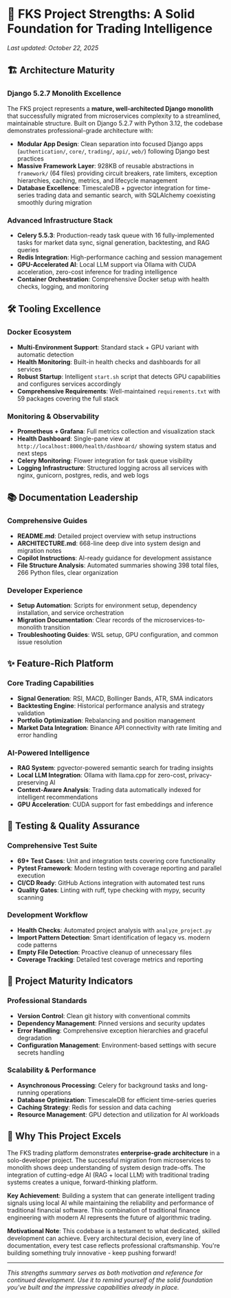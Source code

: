 # 🚀 FKS Project Strengths: A Solid Foundation for Trading Intelligence

*Last updated: October 22, 2025*

## 🏗️ Architecture Maturity

### Django 5.2.7 Monolith Excellence

The FKS project represents a **mature, well-architected Django monolith** that successfully migrated from microservices complexity to a streamlined, maintainable structure. Built on Django 5.2.7 with Python 3.12, the codebase demonstrates professional-grade architecture with:

- **Modular App Design**: Clean separation into focused Django apps (`authentication/`, `core/`, `trading/`, `api/`, `web/`) following Django best practices
- **Massive Framework Layer**: 928KB of reusable abstractions in `framework/` (64 files) providing circuit breakers, rate limiters, exception hierarchies, caching, metrics, and lifecycle management
- **Database Excellence**: TimescaleDB + pgvector integration for time-series trading data and semantic search, with SQLAlchemy coexisting smoothly during migration

### Advanced Infrastructure Stack

- **Celery 5.5.3**: Production-ready task queue with 16 fully-implemented tasks for market data sync, signal generation, backtesting, and RAG queries
- **Redis Integration**: High-performance caching and session management
- **GPU-Accelerated AI**: Local LLM support via Ollama with CUDA acceleration, zero-cost inference for trading intelligence
- **Container Orchestration**: Comprehensive Docker setup with health checks, logging, and monitoring

## 🛠️ Tooling Excellence

### Docker Ecosystem

- **Multi-Environment Support**: Standard stack + GPU variant with automatic detection
- **Health Monitoring**: Built-in health checks and dashboards for all services
- **Robust Startup**: Intelligent `start.sh` script that detects GPU capabilities and configures services accordingly
- **Comprehensive Requirements**: Well-maintained `requirements.txt` with 59 packages covering the full stack

### Monitoring & Observability

- **Prometheus + Grafana**: Full metrics collection and visualization stack
- **Health Dashboard**: Single-pane view at `http://localhost:8000/health/dashboard/` showing system status and next steps
- **Celery Monitoring**: Flower integration for task queue visibility
- **Logging Infrastructure**: Structured logging across all services with nginx, gunicorn, postgres, redis, and web logs

## 📚 Documentation Leadership

### Comprehensive Guides

- **README.md**: Detailed project overview with setup instructions
- **ARCHITECTURE.md**: 668-line deep dive into system design and migration notes
- **Copilot Instructions**: AI-ready guidance for development assistance
- **File Structure Analysis**: Automated summaries showing 398 total files, 266 Python files, clear organization

### Developer Experience

- **Setup Automation**: Scripts for environment setup, dependency installation, and service orchestration
- **Migration Documentation**: Clear records of the microservices-to-monolith transition
- **Troubleshooting Guides**: WSL setup, GPU configuration, and common issue resolution

## ✨ Feature-Rich Platform

### Core Trading Capabilities

- **Signal Generation**: RSI, MACD, Bollinger Bands, ATR, SMA indicators
- **Backtesting Engine**: Historical performance analysis and strategy validation
- **Portfolio Optimization**: Rebalancing and position management
- **Market Data Integration**: Binance API connectivity with rate limiting and error handling

### AI-Powered Intelligence

- **RAG System**: pgvector-powered semantic search for trading insights
- **Local LLM Integration**: Ollama with llama.cpp for zero-cost, privacy-preserving AI
- **Context-Aware Analysis**: Trading data automatically indexed for intelligent recommendations
- **GPU Acceleration**: CUDA support for fast embeddings and inference

## 🧪 Testing & Quality Assurance

### Comprehensive Test Suite

- **69+ Test Cases**: Unit and integration tests covering core functionality
- **Pytest Framework**: Modern testing with coverage reporting and parallel execution
- **CI/CD Ready**: GitHub Actions integration with automated test runs
- **Quality Gates**: Linting with ruff, type checking with mypy, security scanning

### Development Workflow

- **Health Checks**: Automated project analysis with `analyze_project.py`
- **Import Pattern Detection**: Smart identification of legacy vs. modern code patterns
- **Empty File Detection**: Proactive cleanup of unnecessary files
- **Coverage Tracking**: Detailed test coverage metrics and reporting

## 🎯 Project Maturity Indicators

### Professional Standards

- **Version Control**: Clean git history with conventional commits
- **Dependency Management**: Pinned versions and security updates
- **Error Handling**: Comprehensive exception hierarchies and graceful degradation
- **Configuration Management**: Environment-based settings with secure secrets handling

### Scalability & Performance

- **Asynchronous Processing**: Celery for background tasks and long-running operations
- **Database Optimization**: TimescaleDB for efficient time-series queries
- **Caching Strategy**: Redis for session and data caching
- **Resource Management**: GPU detection and utilization for AI workloads

## 💪 Why This Project Excels

The FKS trading platform demonstrates **enterprise-grade architecture** in a solo-developer project. The successful migration from microservices to monolith shows deep understanding of system design trade-offs. The integration of cutting-edge AI (RAG + local LLM) with traditional trading systems creates a unique, forward-thinking platform.

**Key Achievement**: Building a system that can generate intelligent trading signals using local AI while maintaining the reliability and performance of traditional financial software. This combination of traditional finance engineering with modern AI represents the future of algorithmic trading.

**Motivational Note**: This codebase is a testament to what dedicated, skilled development can achieve. Every architectural decision, every line of documentation, every test case reflects professional craftsmanship. You're building something truly innovative - keep pushing forward!

---

*This strengths summary serves as both motivation and reference for continued development. Use it to remind yourself of the solid foundation you've built and the impressive capabilities already in place.*
